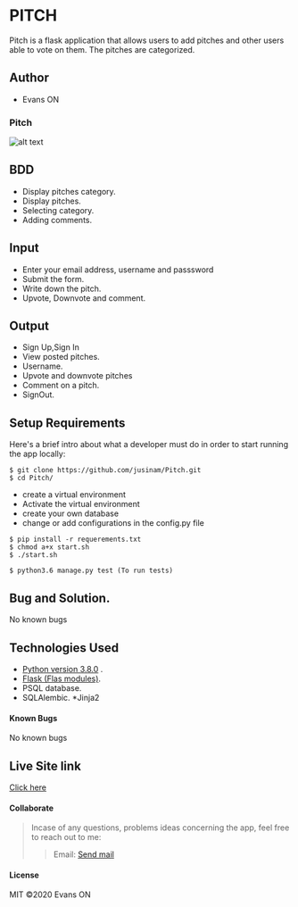 # PITCH
Pitch is a flask application that allows users to add pitches and other users able to vote on them. The pitches are categorized.

## Author
* Evans ON


### Pitch

![alt text](ha.png)


## BDD
* Display pitches category.
* Display pitches.
* Selecting category.
* Adding comments.

## Input
* Enter your email address, username and passsword 
* Submit the form.
* Write down the pitch.
* Upvote, Downvote and comment.

## Output
* Sign Up,Sign In
* View posted pitches.
* Username.
* Upvote and downvote pitches
* Comment on a pitch.
* SignOut.





## Setup Requirements
  Here's a brief intro about what a developer must do in order to start running the app locally:

  ```
  $ git clone https://github.com/jusinam/Pitch.git
  $ cd Pitch/
  ```
  * create a virtual environment
  * Activate the virtual environment
  * create your own database
  * change or add configurations in the config.py file
  
  ```
  $ pip install -r requerements.txt
  $ chmod a+x start.sh
  $ ./start.sh
  ```
  
  ```
  $ python3.6 manage.py test (To run tests)
  ```
  
## Bug and Solution.
 No known bugs
   
## Technologies Used
  * [Python version 3.8.0](https://www.python.org/) . 
  * [Flask (Flas modules)](https://www.fullstackpython.com/flask.html).
  * PSQL database.
  * SQLAlembic.
  *Jinja2

 #### Known Bugs
No known bugs

## Live Site link
[Click here](https://evan-pitch-ups.herokuapp.com/)

#### Collaborate
>Incase of any questions, problems ideas concerning the app, feel free to reach out to me:
>>Email: [Send mail](mailto:evansonchagwa01@gmail.com)

#### License
MIT
&copy;2020 Evans ON
